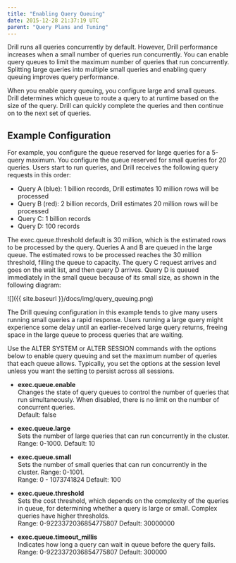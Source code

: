 ```yaml
---
title: "Enabling Query Queuing"
date: 2015-12-28 21:37:19 UTC
parent: "Query Plans and Tuning"
--- 
```


Drill runs all queries concurrently by default. However, Drill performance increases when a small number of queries run concurrently. You can enable query queues to limit the maximum number of queries that run concurrently. Splitting large queries into multiple small queries and enabling query queuing improves query performance.
 
When you enable query queuing, you configure large and small queues. Drill determines which queue to route a query to at runtime based on the size of the query. Drill can quickly complete the queries and then continue on to the next set of queries.

## Example Configuration  

For example, you configure the queue reserved for large queries for a 5-query maximum. You configure the queue reserved for small queries for 20 queries. Users start to run queries, and Drill receives the following query requests in this order:  

* Query A (blue): 1 billion records, Drill estimates 10 million rows will be processed
* Query B (red): 2 billion records, Drill estimates 20 million rows will be processed
* Query C: 1 billion records
* Query D: 100 records
 
The exec.queue.threshold default is 30 million, which is the estimated rows to be processed by the query. Queries A and B are queued in the large queue. The estimated rows to be processed reaches the 30 million threshold, filling the queue to capacity. The query C request arrives and goes on the wait list, and then query D arrives. Query D is queued immediately in the small queue because of its small size, as shown in the following diagram:

![]({{ site.baseurl }}/docs/img/query_queuing.png)  

The Drill queuing configuration in this example tends to give many users running small queries a rapid response. Users running a large query might experience some delay until an earlier-received large query returns, freeing space in the large queue to process queries that are waiting.

Use the ALTER SYSTEM or ALTER SESSION commands with the options below to enable query queuing and set the maximum number of queries that each queue allows. Typically, you set the options at the session level unless you want the setting to persist across all sessions.


* **exec.queue.enable**  
    Changes the state of query queues to control the number of queries that run simultaneously. When disabled, there is no limit on the number of concurrent queries.  
    Default: false

* **exec.queue.large**  
    Sets the number of large queries that can run concurrently in the cluster.  
    Range: 0-1000. Default: 10

* **exec.queue.small**  
    Sets the number of small queries that can run concurrently in the cluster. Range: 0-1001.  
    Range: 0 - 1073741824 Default: 100

* **exec.queue.threshold**  
    Sets the cost threshold, which depends on the complexity of the queries in queue, for determining whether a query is large or small. Complex queries have higher thresholds.  
    Range: 0-9223372036854775807 Default: 30000000

* **exec.queue.timeout_millis**  
    Indicates how long a query can wait in queue before the query fails.  
    Range: 0-9223372036854775807 Default: 300000


